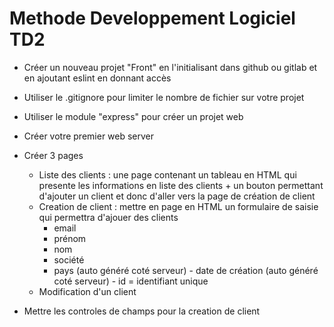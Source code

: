 # Methode Developpement Logiciel TD2

- Créer un nouveau projet "Front" en l'initialisant dans github ou gitlab et en ajoutant 
eslint en donnant accès
- Utiliser le .gitignore pour limiter le nombre de fichier sur votre projet

- Utiliser le module "express" pour créer un projet web

- Créer votre premier web server

- Créer 3 pages
    - Liste des clients : 
        une page contenant un tableau en HTML qui presente les informations en liste des clients + 
        un bouton permettant d'ajouter un client et donc d'aller vers la page de création de client
    - Creation de client : mettre en page en HTML un formulaire de saisie qui permettra d'ajouer des clients
        - email
        - prénom
        - nom
        - société
        - pays
        (auto généré coté serveur) - date de création
        (auto généré coté serveur) - id = identifiant unique
    - Modification d'un client

- Mettre les controles de champs pour la creation de client
